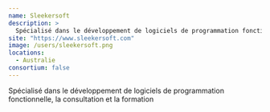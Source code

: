 ```yaml
---
name: Sleekersoft
description: >
  Spécialisé dans le développement de logiciels de programmation fonctionnelle, la consultation et la formation
site: "https://www.sleekersoft.com"
image: /users/sleekersoft.png
locations:
  - Australie
consortium: false
---
```


Spécialisé dans le développement de logiciels de programmation fonctionnelle, la consultation et la formation
